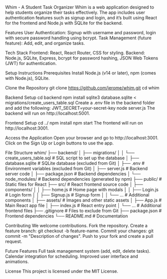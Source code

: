 Whim - A Student Task Organizer
Whim is a web application designed to help students organize their tasks effectively. The app includes user authentication features such as signup and login, and it’s built using React for the frontend and Node.js with SQLite for the backend.

Features
User Authentication: Signup with username and password, login with secure password handling using bcrypt. Task Management (future feature): Add, edit, and organize tasks.

Tech Stack
Frontend: React, React Router, CSS for styling. Backend: Node.js, SQLite, Express, bcrypt for password hashing, JSON Web Tokens (JWT) for authentication.

Setup Instructions
Prerequisites
Install Node.js (v14 or later), npm (comes with Node.js), SQLite.

Clone the Repository
git clone https://github.com/jerome/whim.git
cd whim

Backend Setup
cd backend
npm install
sqlite3 database.sqlite < migrations/create_users_table.sql
Create a .env file in the backend folder and add the following: JWT_SECRET=your-secret-key
node server.js
The backend will run on http://localhost:5001.

Frontend Setup
cd ../
npm install
npm start
The frontend will run on http://localhost:3001.

Access the Application
Open your browser and go to http://localhost:3001. Click on the Sign Up or Login buttons to use the app.

File Structure
whim/
├── backend/
│ ├── migrations/
│ │ └── create_users_table.sql # SQL script to set up the database
│ ├── database.sqlite # SQLite database (excluded from Git)
│ ├── .env # Environment variables (excluded from Git)
│ ├── server.js # Backend server code
│ ├── package.json # Backend dependencies
│ └── node_modules/ # Backend dependencies (generated by npm)
├── public/ # Static files for React
├── src/ # React frontend source code
│ ├── components/
│ │ ├── home.js # Home page with modals
│ │ ├── Login.js # Login form
│ │ ├── Signup.js # Signup form
│ │ └── ... # Additional components
│ ├── assets/ # Images and other static assets
│ ├── App.js # Main React app file
│ ├── index.js # React entry point
│ └── ... # Additional frontend files
├── .gitignore # Files to exclude from Git
├── package.json # Frontend dependencies
└── README.md # Documentation

Contributing
We welcome contributions. Fork the repository. Create a feature branch: git checkout -b feature-name. Commit your changes: git commit -m "Description of changes". Push to your fork and create a pull request.

Future Features
Full task management system (add, edit, delete tasks). Calendar integration for scheduling. Improved user interface and animations.

License
This project is licensed under the MIT License.